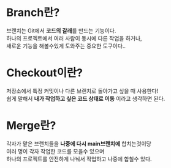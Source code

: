 Branch란?
========
브랜치는 Git에서 **코드의 갈래**를 만드는 기능이다.<br>
하나의 프로젝트에서 여러 사람이 동시에 다른 작업을 하거나,<br>
새로운 기능을 해볼수있게 도와주는 중요한 도구이다..<br>

Checkout이란?
======
저장소에서 특정 커밋이나 다른 브랜치로 돌아가고 싶을 때 사용한다!<br>
쉽게 말해서 **내가 작업하고 싶은 코드 상태로 이동** 이라고 생각하면 된다.

Merge란?
=====
각자가 맡은 브랜치들을 **나중에 다시 main브랜치에** 합치는것이당<br>
여러 명이 각자 작업한 코드를 모을수 있으며<br>
하나의 프로젝트를 안전하게 나눠서 작업하고 나중에 합칠수 있다.
